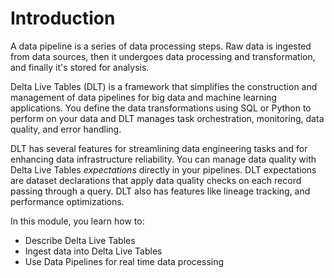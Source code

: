 # Introduction

A data pipeline is a series of data processing steps. Raw data is ingested from data sources, then it undergoes data processing and transformation, and finally it's stored for analysis.

Delta Live Tables (DLT) is a framework that simplifies the construction and management of data pipelines for big data and machine learning applications. You define the data transformations using SQL or Python to perform on your data and DLT manages task orchestration, monitoring, data quality, and error handling.  

DLT has several features for streamlining data engineering tasks and for enhancing data infrastructure reliability. You can manage data quality with Delta Live Tables *expectations* directly in your pipelines. DLT expectations are dataset declarations that apply data quality checks on each record passing through a query. DLT also has features like lineage tracking, and performance optimizations.

In this module, you learn how to:

- Describe Delta Live Tables
- Ingest data into Delta Live Tables
- Use Data Pipelines for real time data processing
